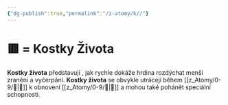 ```yaml
---
{"dg-publish":true,"permalink":"/z-atomy/k//"}
---
```


# 🟥 = Kostky Života 
**Kostky života** představují , jak rychle dokáže hrdina rozdýchat menší zranění a vyčerpání.  **Kostky života** se obvykle utrácejí během [[z_Atomy/0-9/🪫\|🪫]] k obnovení [[z_Atomy/0-9/💖\|💖]] a mohou také pohánět speciální schopnosti.